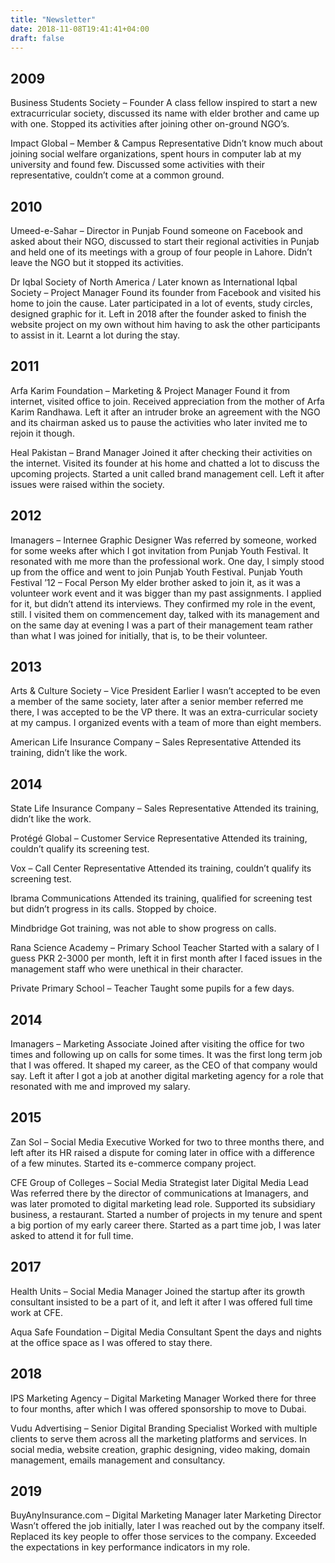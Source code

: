 ```yaml
---
title: "Newsletter"
date: 2018-11-08T19:41:41+04:00
draft: false
---
```


## 2009
Business Students Society – Founder
A class fellow inspired to start a new extracurricular society, discussed its name with elder brother and came up with one. Stopped its activities after joining other on-ground NGO’s.

Impact Global – Member & Campus Representative
Didn’t know much about joining social welfare organizations, spent hours in computer lab at my university and found few. Discussed some activities with their representative, couldn’t come at a common ground.

## 2010
Umeed-e-Sahar – Director in Punjab
Found someone on Facebook and asked about their NGO, discussed to start their regional activities in Punjab and held one of its meetings with a group of four people in Lahore. Didn’t leave the NGO but it stopped its activities.

Dr Iqbal Society of North America / Later known as International Iqbal Society – Project Manager
Found its founder from Facebook and visited his home to join the cause. Later participated in a lot of events, study circles, designed graphic for it. Left in 2018 after the founder asked to finish the website project on my own without him having to ask the other participants to assist in it. Learnt a lot during the stay.

## 2011
Arfa Karim Foundation – Marketing & Project Manager
Found it from internet, visited office to join. Received appreciation from the mother of Arfa Karim Randhawa. Left it after an intruder broke an agreement with the NGO and its chairman asked us to pause the activities who later invited me to rejoin it though.

Heal Pakistan – Brand Manager
Joined it after checking their activities on the internet. Visited its founder at his home and chatted a lot to discuss the upcoming projects. Started a unit called brand management cell. Left it after issues were raised within the society.

## 2012
Imanagers – Internee Graphic Designer
Was referred by someone, worked for some weeks after which I got invitation from Punjab Youth Festival. It resonated with me more than the professional work. One day, I simply stood up from the office and went to join Punjab Youth Festival.
Punjab Youth Festival ’12 – Focal Person
My elder brother asked to join it, as it was a volunteer work event and it was bigger than my past assignments. I applied for it, but didn’t attend its interviews. They confirmed my role in the event, still. I visited them on commencement day, talked with its management and on the same day at evening I was a part of their management team rather than what I was joined for initially, that is, to be their volunteer.

## 2013
Arts & Culture Society – Vice President
Earlier I wasn’t accepted to be even a member of the same society, later after a senior member referred me there, I was accepted to be the VP there. It was an extra-curricular society at my campus. I organized events with a team of more than eight members.

American Life Insurance Company – Sales Representative
Attended its training, didn’t like the work.

## 2014
State Life Insurance Company – Sales Representative
Attended its training, didn’t like the work.

Protégé Global – Customer Service Representative
Attended its training, couldn’t qualify its screening test.

Vox – Call Center Representative
Attended its training, couldn’t qualify its screening test.

Ibrama Communications
Attended its training, qualified for screening test but didn’t progress in its calls. Stopped by choice.

Mindbridge
Got training, was not able to show progress on calls.

Rana Science Academy – Primary School Teacher
Started with a salary of I guess PKR 2-3000 per month, left it in first month after I faced issues in the management staff who were unethical in their character.

Private Primary School – Teacher
Taught some pupils for a few days.

## 2014
Imanagers – Marketing Associate
Joined after visiting the office for two times and following up on calls for some times. It was the first long term job that I was offered. It shaped my career, as the CEO of that company would say. Left it after I got a job at another digital marketing agency for a role that resonated with me and improved my salary.

## 2015
Zan Sol – Social Media Executive
Worked for two to three months there, and left after its HR raised a dispute for coming later in office with a difference of a few minutes. Started its e-commerce company project.

CFE Group of Colleges – Social Media Strategist later Digital Media Lead
Was referred there by the director of communications at Imanagers, and was later promoted to digital marketing lead role. Supported its subsidiary business, a restaurant. Started a number of projects in my tenure and spent a big portion of my early career there. Started as a part time job, I was later asked to attend it for full time.

## 2017
Health Units – Social Media Manager
Joined the startup after its growth consultant insisted to be a part of it, and left it after I was offered full time work at CFE.

Aqua Safe Foundation – Digital Media Consultant
Spent the days and nights at the office space as I was offered to stay there.

## 2018
IPS Marketing Agency – Digital Marketing Manager
Worked there for three to four months, after which I was offered sponsorship to move to Dubai.

Vudu Advertising – Senior Digital Branding Specialist
Worked with multiple clients to serve them across all the marketing platforms and services. In social media, website creation, graphic designing, video making, domain management, emails management and consultancy.

## 2019
BuyAnyInsurance.com – Digital Marketing Manager later Marketing Director
Wasn’t offered the job initially, later I was reached out by the company itself. Replaced its key people to offer those services to the company. Exceeded the expectations in key performance indicators in my role.
